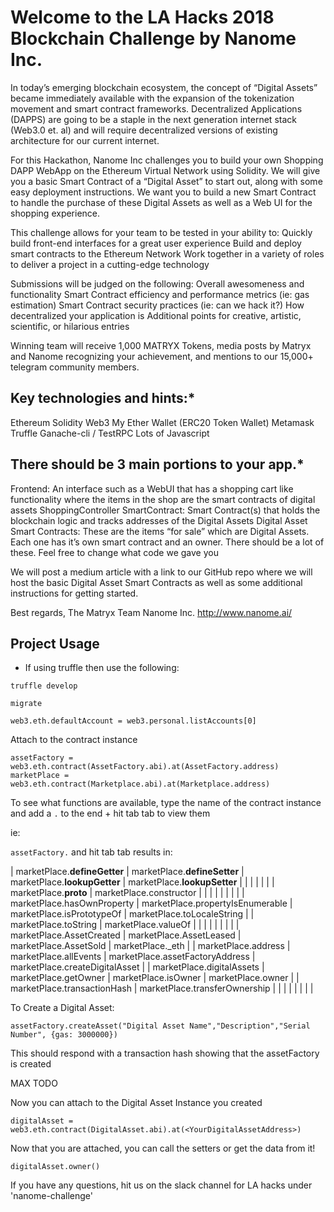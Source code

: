 

# Welcome to the LA Hacks 2018 Blockchain Challenge by Nanome Inc.

In today’s emerging blockchain ecosystem, the concept of “Digital Assets” became immediately available with the expansion of the tokenization movement and smart contract frameworks. Decentralized Applications (DAPPS) are going to be a staple in the next generation internet stack (Web3.0 et. al) and will require decentralized versions of existing architecture for our current internet.

For this Hackathon, Nanome Inc challenges you to build your own Shopping DAPP WebApp on the Ethereum Virtual Network using Solidity. We will give you a basic Smart Contract of a “Digital Asset” to start out, along with some easy deployment instructions. We want you to build a new Smart Contract to handle the purchase of these Digital Assets as well as a Web UI for the shopping experience.

This challenge allows for your team to be tested in your ability to:
Quickly build front-end interfaces for a great user experience
Build and deploy smart contracts to the Ethereum Network
Work together in a variety of roles to deliver a project in a cutting-edge technology

Submissions will be judged on the following:
Overall awesomeness and functionality
Smart Contract efficiency and performance metrics (ie: gas estimation)
Smart Contract security practices (ie: can we hack it?)
How decentralized your application is
Additional points for creative, artistic, scientific, or hilarious entries

Winning team will receive 1,000 MATRYX Tokens, media posts by Matryx and Nanome recognizing your achievement, and mentions to our 15,000+ telegram community members.

## Key technologies and hints:*
Ethereum Solidity
Web3
My Ether Wallet (ERC20 Token Wallet)
Metamask
Truffle
Ganache-cli / TestRPC
Lots of Javascript

## There should be 3 main portions to your app.*
Frontend: An interface such as a WebUI that has a shopping cart like functionality where the items in the shop are the smart contracts of digital assets
ShoppingController SmartContract: Smart Contract(s) that holds the blockchain logic and tracks addresses of the Digital Assets
Digital Asset Smart Contracts: These are the items “for sale” which are Digital Assets. Each one has it’s own smart contract and an owner. There should be a lot of these. Feel free to change what code we gave you

We will post a medium article with a link to our GitHub repo where we will host the basic Digital Asset Smart Contracts as well as some additional instructions for getting started.

Best regards,
The Matryx Team
Nanome Inc.
http://www.nanome.ai/ 


## Project Usage

* If using truffle then use the following:

```
truffle develop
```

```
migrate
```

```
web3.eth.defaultAccount = web3.personal.listAccounts[0]
```

Attach to the contract instance
```
assetFactory = web3.eth.contract(AssetFactory.abi).at(AssetFactory.address)
marketPlace = web3.eth.contract(Marketplace.abi).at(Marketplace.address)
```

To see what functions are available, type the name of the contract instance and add a `.` to the end + hit tab tab to view them

ie:

```assetFactory.``` and hit tab tab results in:

| marketPlace.__defineGetter__ | marketPlace.__defineSetter__     | marketPlace.__lookupGetter__    | marketPlace.__lookupSetter__   |
|						       |						          |       							|     							 |
| marketPlace.__proto__        | marketPlace.constructor          |                                 |                                |
|                              |                                  |                                 |                                |
| marketPlace.hasOwnProperty   | marketPlace.propertyIsEnumerable | marketPlace.isPrototypeOf       | marketPlace.toLocaleString     |
| marketPlace.toString         | marketPlace.valueOf              |                                 |                                |
|                              |                                  |                                 |                                |
| marketPlace.AssetCreated     | marketPlace.AssetLeased          | marketPlace.AssetSold           | marketPlace._eth               |
| marketPlace.address          | marketPlace.allEvents            | marketPlace.assetFactoryAddress | marketPlace.createDigitalAsset |
| marketPlace.digitalAssets    | marketPlace.getOwner             | marketPlace.isOwner             | marketPlace.owner              |
| marketPlace.transactionHash  | marketPlace.transferOwnership    |                                 |                                |
|                              |                                  |                                 |                                |

To Create a Digital Asset:

```
assetFactory.createAsset("Digital Asset Name","Description","Serial Number", {gas: 3000000})
```

This should respond with a transaction hash showing that the assetFactory is created

MAX TODO

Now you can attach to the Digital Asset Instance you created

```
digitalAsset = web3.eth.contract(DigitalAsset.abi).at(<YourDigitalAssetAddress>)
```


Now that you are attached, you can call the setters or get the data from it!

```
digitalAsset.owner()

```

If you have any questions, hit us on the slack channel for LA hacks under 'nanome-challenge'
